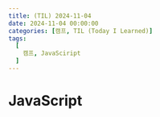 ```yaml
---
title: (TIL) 2024-11-04
date: 2024-11-04 00:00:00
categories: [캠프, TIL (Today I Learned)]
tags:
  [
    캠프, JavaSciript
  ]
---
```


# JavaScript

<!-- //주석은 JS엔진이 해석하지 않음
//메모리에 저장한다. 읽어들여서 재사용한다. 변수.


/*****
 * 용어 정리
 */

Nan : Not a Number

undefined: 정의되지 않음. (할당 X)
null : 값이 존재하지 않음을 '명시적'으로 나타내는 방법
논리 연산자 : && , ||
논리 부정 연산자 : !
Scope(스코프) : 범위
콜백함수 : 매개변수 자리에 함수를 넣는 것 ex) 변수.forEach(function(){});

/*****
 * Js 함수 정리
 */

//문자열
var aaa = "aaa";
var bbb = "bbb";
var str = "aaa";

-- 문자열 결합
A.concat(B) : 문자열 합치기 (A + B);

-- 문자열 자르기
A.substr(시작위치, 글자 수) : 시작위치부터 지정한 '글자 수' 값 만큼 자름.
A.slice(시작위치, 끝 위치) : 시작위치부터 끝 위치까지 자름

-- 문자열 검색
str.search("단어") : 해당 단어의 위치 찾기
str.replace("단어A","단어B") : "단어A" 를 "단어B"로 대체

-- 문자열 분할
str.split(",") : "," 기준으로 나눈다.

Object.keys(객체명) : key를 가져오는 메소드
Object.values(객체명) : value를 가져오는 메소드
Object.entries(객체명) : key,value를 가져오는 메소드
Object.assign(타겟,베이스) : 베이스를 타겟에 복사
Object.assign(타겟,베이스, {속성 : 값}) : 베이스를 타겟에 해당 속성 값을 변경해서 복사

//객체
JSON.stringify(객체) : 객체를 문자열화 시킴

let perfectMan = {...person1, ...person2} : 객체 병합

//배열
배열.push("오렌지") : 요소 추가
배열.pop() : 마지막 요소 삭제
배열.shift() : 첫번째 요소 삭제
배열.unshift("값") : 맨 앞에 요소 추가
배열.splice(시작위치, 삭제갯수, "값") :  시작위치에서 삭제갯수 만큼 삭제하고 "값" 을 넣음
배열.slice(시작위치, 종료위치) : 시작위치에서 종료위치까지 잘라서 새로운 배열로 생성

foreach , map, filter, find

//forEach
변수.forEach(function(item){
    console.log(item);
});

//map: 기존 배열을 가공해서 새로운 배열을 생산. return 필수. 항상 원본 배열의 길이만큼이 return 된다. return 타입 객체
변수.map(function(item){
    return item * 2; 
});

// flter : 조건에 해당되는 것만 배열로 return; return 타입 객체
변수.filter(function(item){
    return item === 5; 
});

// find : 조건에 해당되는 값만 출력. 조건에 해당되는 첫번째 요소의 '값'만 출력
변수.find(function(item){
    return item > 3; 
});

/****
 * 변수
 */

//변수 이름: 저장된 값의 고유 이름
//변수 값: 변수에 저장된 값
//변수 할당: 변수에 값을 저장하는 행위
//변수 선언: 변수를 사용하기 위해 컴퓨터에 알리는 해위
//변수 참조: 변수에 할당된 값을 읽어오는 것

변수를 선언할 수 있는 3가지 방법: var, let, const

1.var
var myVar = "Hellow World";
var myVar = "Test1";
myVar = "GG1";
console.log(myVar);

1.let
let myLet = "Hellow World";
let myLet = "Test 2";
myLet = "GG2";

console.log(myLet);

3.const
const myConst = "Hellow World";
const myConst = "Test 3";
myConst = "GG3";
console.log(myConst);

//결론 재선언:var 재할당:var let


//지수형(Exp)
let num3 = 2.5e5; //2.5 * 10^5


//암시적, 명시적
암시적 
let str = 1  + "2";
결과 : 12

// 논리 연산자


/*****
 *  함수
 */
함수 = function(기능)
input, output

function () {}

/**** 화살표 함수 (ES6 신 문법) */
function add (x, y) {
    return x + y;
}

let arrowFunc01 = (x, y) => {
    return x + y;
}

//중괄호 안의 한줄인 경우는 {} 생략가능
let arrowFunc02 = (x, y) => x + y;

/** 
 *  조건부 실행 
 * */

//And 조건 (&&)
if(x > 10){
    console.log("X는 양수 입니다.");
}
(x > 10) && console.log("X는 양수 입니다.")

//Or 조건 (||)
let y;
let z = y || 20;

console.log(z); //20

/**
 * 객체
 */

//생성자 함수를 이용한 객체 생성 방법
function Person(name, age, gender) {
    this.name = name;
    this.age = age;
    this.gender = gender;
}

let person1 = new Person("홍길동", 30, "남자");
let person2 = new Person("홍길동", 30, "남자");


/**************
 * ES6
 * 
 */

2015년도 대규모 문법적 향상


//구조분해할당 : destructuring(de + structure + ing)
//de = not
// structure = 구조
// 배열이나, 객체의 속성

// (1) 배열의 경우
let [value1, value2] = [1, "new"];
console.log("1", value1); // 1
console.log("2", value2); // new

let arr = ["value1", "value2", "value3"];
let [a, b, c, d] = arr;
console.log(a); //value1
console.log(d); //undefined

// (2) 객체인 경우
let user = {
    name : "nbc",
    age : 30,
}

let {name , age} = {
    name : "abc",
    age : 30,
}

// 새로운 이름으로 할당
let {
    name: newName,
    age: newAge,
} = user;
console.log("newName" , newName);

let {name, age, birdthday = "today"} = user;
// undefined일 경우에만 초기값 가능

//단축 속성명 : property shorthand
const name2 ="abc";
const age2 = "30";

const obj = {name2,age2};
const obj = {name2 : name2 , age2, age2};

//전개 구문 = spread operator
//destricturing과 함께 가장 많이 사용되는 문법
let arr = [1, 2, 3];
console.log(arr);
console.log(...arr);

let arr = [1,2,3]; 에 4를 넣고 싶음
let newArr = [...arr];
console.log(newArr); // [1,2,3]
let newArr = [...arr,4]; 
console.log(newArr); // [1,2,3,4]

// 객체일 경우
let user = {
    name : 'abc',
    age : 30,
}

let user = {...user};

// 나머지 매개변수
function exampleFunc(a,b,c, ...args){
    console.log(a,b,c); //1 2 3
    console.log(...args); //
}
exampleFunc(1,2,3);

function exampleFunc(a,b,c, ...args){
    console.log(a,b,c); //1 2 3
    console.log(...args); //...args:4 5 6 7
    console.log(args); // [4,5,6,7] 배열로 생성
}
exampleFunc(1,2,3,4,5,6); // ...args:4 5 6 7

//템플릿 리터럴
console.log(`hellow world ${3+3}`);
//백티는 멀티라인을 지원함.

/** 일급 객체 First-Class Object */
//- 함수를 객체처럼 여러가지 방식으로 다룸

// (1) 변수에 함수를 할당할 수 있다.
// 함수가 마치 값으로 취급/ 함수가 나중에 사용될 수 있도록 조치가 되었다.
// const sayHellow = function(){
//     console.log('hellow');
// }

// (2) 함수를 인자로 다른 함수에 전달할 수가 있다.
// (2-1) 콜백함수 : 매개변수로써 쓰이는 함수
// (2-2) 교차함수 : 함수를 인자로 받거나 return하는 함수
function callFunction(func){
    //매개변수로 받은 변수가 사실, 함수다.
    func();
}

const sayHellow = function(){
    console.log('hellow');
}

console.log(callFunction(sayHellow));

// (3) 함수를 반환할 수 있다.
function createAdder(num){
    return function(x){
        return x + num;
    }
}

const addFive = createAdder(5);
// const addFive = function(x){
//     return x + 5;
// };

console.log(addFive(10)); //15

// 일급객체로써의 함수 (2)

const person = {
    name : 'John',
    age: 31,
    isMarried: true,
    sayHellow: function(){
        console.log(`Hellow my name is ${this.name}`); //나옴
    },
    sayHellow2: () =>{
        console.log(`Hellow my name is ${this.name}`); //undefined
    }
}
person.sayHellow(); 


//배열의 요소로 함수를 할당
const myArr = [
    function (a, b){
        return a+b;
    }, function (a,b){
        return a-b;
    },
];
console.log(myArr[0](1,3)); //4
console.log(myArr[1](1,3)); //-2


//
function multiplyBy(num){
    return function(x){
        return x * num;
    };
};

function add(x,y){
    return x + y;
}

const multiplyByTwo = multiplyBy(2);
// const multiplyByTwo = function(x){
//     return x * 2;
// };

const multiplyByThree = multiplyBy(3);
// const multiplyByThree = function(x){
//     return x * 3;
// };

const result = add(multiplyByTwo(5), multiplyByThree(10));
console.log(`Final ->> ${result}`);


/*****
 *  Map / Set
 */

Map, Set 의 목적 : 데이터의 구성, 검색 ,사용을 효율적으로 처리 > 기존의 객체 또는 배열보다

(1) Map 
- Key / value
- Key에 어떤 데이터타입(유형)도 다 들어올 수 있다.
- Map은 키가 정렬된 순서로 저장되기 때문이다
> 검색, 삭제, 제거 , 여부 확인

const myMap = new Map();
myMap.set('key','value');
myMap.get('key')

// for a of B
// 이터레이터 : 반복자

for (const key of myMap.keys()){
    console.log(key);
}

for (const value of myMap.values()){
    console.log(value);
}

for (const entries of myMap.entries()){
    console.log(entries);
}

myMap.has("two"); //key 기반 검색

/****
 *  Set
 */
// 고유한 값을 저장하는 자료구조다.
// 값만 저장한다.
// 키를 저장하지않는다
// 값이 중복되지 않는 유일한 요소로만 구성된다
const mySet = new Set();
mySet.add("value1");
mySet.add("value2");


//Iterator, 반복했던 그 친구
for(const value of mySet.values()){
    console.log(value);
}

 -->
